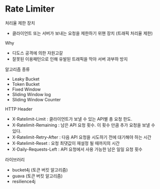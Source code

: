 # Rate Limiter

처리율 제한 장치
- 클라이언트 또는 서버가 보내는 요청을 제한하기 위핸 장치 (트래픽 처리율 제한)

Why
- 디도스 공격에 의한 자원고갈
- 잘못된 이용패턴으로 인해 유발된 트래픽을 막아 서버 과부하 방지

알고리즘 종류
- Leaky Bucket
- Token Bucket
- Fixed Window
- Sliding Window log
- Sliding Window Counter

HTTP Header
- X-Ratelimit-Limit	: 클라이언트가 보낼 수 있는 API별 총 요청 한도.
- X-Ratelimit-Remaining	: 남은 API 요청 횟수. 이 횟수 만큼 추가 요청을 보낼 수 있다.
- X-Ratelimit-Retry-After : 다음 API 요청을 시도하기 전에 대기해야 하는 시간
- X-Ratelimit-Reset : 요청 최댓값이 재설정 될 때까지의 시간
- X-Daily-Requests-Left : API 요청에서 사용 가능한 남은 일일 요청 횟수

라이브러리
- bucket4j (토큰 버킷 알고리즘)
- guava (토큰 버킷 알고리즘)
- resilience4j
